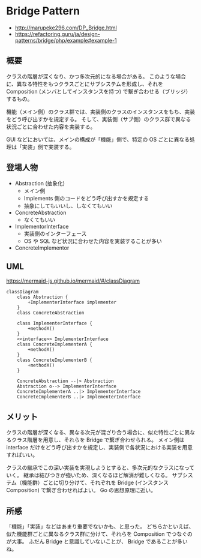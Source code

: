 
# Bridge Pattern

- http://marupeke296.com/DP_Bridge.html
- https://refactoring.guru/ja/design-patterns/bridge/php/example#example-1

## 概要

クラスの階層が深くなり、かつ多次元的になる場合がある。
このような場合に、異なる特性をもつクラスごとにサブシステムを形成し、それを Composition (メンバとしてインスタンスを持つ) で繋ぎ合わせる（ブリッジ）するもの。

機能（メイン側）のクラス群では、実装側のクラスのインスタンスをもち、実装をどう呼び出すかを規定する。
そして、実装側（サブ側）のクラス群で異なる状況ごとに合わせた内容を実装する。

GUI などにおいては、メインの構成が「機能」側で、特定の OS ごとに異なる処理は「実装」側で実装する。

## 登場人物

- Abstraction (抽象化)
  - メイン側
  - Implements 側のコードをどう呼び出すかを規定する
  - 抽象にしてもいいし、しなくてもいい
- ConcreteAbstraction
  - なくてもいい
- ImplementorInterface
  - 実装側のインターフェース
  - OS や SQL など状況に合わせた内容を実装することが多い
- ConcreteImplementor

## UML

https://mermaid-js.github.io/mermaid/#/classDiagram

```mermaid
classDiagram
    class Abstraction {
        +ImplementerInterface implementer
    }
    class ConcreteAbstraction

    class ImplementerInterface {
        +methodX()
    }
    <<interface>> ImplementerInterface
    class ConcreteImplementerA {
        +methodX()
    }
    class ConcreteImplementerB {
        +methodX()
    }

    ConcreteAbstraction --|> Abstraction
    Abstraction o--> ImplementerInterface
    ConcreteImplementerA ..|> ImplementerInterface
    ConcreteImplementerB ..|> ImplementerInterface
```

## メリット

クラスの階層が深くなる、異なる次元が混ざり合う場合に、似た特性ごとに異なるクラス階層を用意し、それらを Bridge で繋ぎ合わせられる。
メイン側は interface だけをどう呼び出すかを規定し、実装側で各状況における実装を用意すればいい。

クラスの継承でこの深い実装を実現しようとすると、多次元的なクラスになっていく。
継承は結びつきが強いため、深くなるほど解消が難しくなる。
サブシステム（機能群）ごとに切り分けて、それぞれを Bridge (インスタンス Composition) で繋ぎ合わせればよい。
Go の思想原理に近い。

## 所感

「機能」「実装」などはあまり重要でないかも、と思った。
どちらかといえば、似た機能群ごとに異なるクラス群に分けて、それらを Composition でつなぐのが大事。
ふだん Bridge と意識していないことが、 Bridge であることが多いね。
